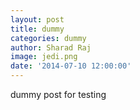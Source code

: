 ```yaml
---
layout: post
title: dummy
categories: dummy
author: Sharad Raj
image: jedi.png
date: '2014-07-10 12:00:00'
---
```

dummy post for testing
